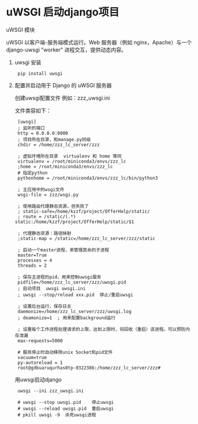 # uWSGI 启动django项目

 
uWSGI 模块

   uWSGI 以客户端-服务端模式运行。Web 服务器（例如 nginx，Apache）与一个 django-uwsgi "worker" 进程交互，提供动态内容。
   
1. uwsgi 安装

        pip install uwsgi 

2. 配置并启动用于 Django 的 uWSGI 服务器
    
      创建uwsgi配置文件  例如：zzz_uwsgi.ini
       
      文件类容如下：
       
        [uwsgi]
        ; 监听的端口
        http = 0.0.0.0:8000  
        ; 项目所在目录，和manage.py同级
        chdir = /home/zzz_lc_server/zzz
        
        ; 虚拟环境所在目录  virtualenv 和 home 等同
        virtualenv = /root/miniconda3/envs/zzz_lc
        ;home = /root/miniconda3/envs/zzz_lc
        # 指定python
        pythonhome = /root/miniconda3/envs/zzz_lc/bin/python3
        
        ; 主应用中的wsgi文件
        wsgi-file = zzz/wsgi.py
        
        ; 使用路由代理静态资源，但失败了
        ; static-safe=/home/kzzf/project/OfferHelp/static/
        ; route = /static/(.*) static:/home/kzzf/project/OfferHelp/static/$1
        
        ; 代理静态资源：路径映射
        ;static-map = /static=/home/zzz_lc_server/zzz/static
        
        ; 启动一个master进程，来管理其余的子进程
        master=True
        processes = 4
        threads = 2
        
        ; 保存主进程的pid，用来控制uwsgi服务
        pidfile=/home/zzz_lc_server/zzz/uwsgi.pid
        ; 启动项目  uwsgi uwsgi.ini
        ; uwsgi --stop/reload xxx.pid  停止/重启uwsgi
        
        ; 设置后台运行，保存日志
        daemonize=/home/zzz_lc_server/zzz/uwsgi.log
        ; deamonize=1  ; 用来配置background运行
        
        ; 设置每个工作进程处理请求的上限，达到上限时，将回收（重启）该进程。可以预防内存泄漏
        max-requests=5000
        
        # 服务停止时自动移除unix Socket和pid文件
        vacuum=true
        py-autoreload = 1
        root@gdbuaruqurhas0tp-0322386:/home/zzz_lc_server/zzz#
     
     用uwsgi启动django
     
        uwsgi --ini zzz_uwsgi.ini
        
        # uwsgi --stop uwsgi.pid    停止uwsgi    
        # uwsgi --reload uwsgi.pid  重启uwsgi
        # pkill uwsgi -9  杀死uwsgi进程